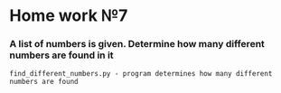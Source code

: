 # Home work №7
### A list of numbers is given. Determine how many different numbers are found in it
``` 
find_different_numbers.py - program determines how many different numbers are found
```
 